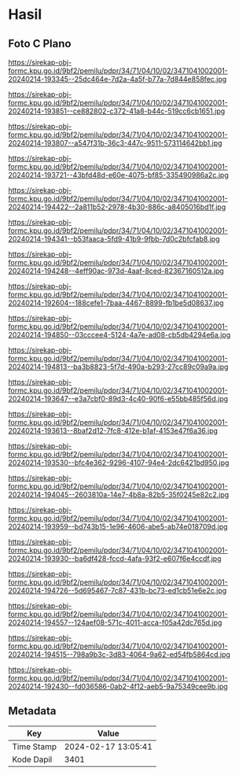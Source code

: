 # Hasil

## Foto C Plano

https://sirekap-obj-formc.kpu.go.id/9bf2/pemilu/pdpr/34/71/04/10/02/3471041002001-20240214-193345--25dc464e-7d2a-4a5f-b77a-7d844e858fec.jpg

https://sirekap-obj-formc.kpu.go.id/9bf2/pemilu/pdpr/34/71/04/10/02/3471041002001-20240214-193851--ce882802-c372-41a8-b44c-519cc6cb1651.jpg

https://sirekap-obj-formc.kpu.go.id/9bf2/pemilu/pdpr/34/71/04/10/02/3471041002001-20240214-193807--a547f31b-36c3-447c-9511-573114642bb1.jpg

https://sirekap-obj-formc.kpu.go.id/9bf2/pemilu/pdpr/34/71/04/10/02/3471041002001-20240214-193721--43bfd48d-e60e-4075-bf85-335490986a2c.jpg

https://sirekap-obj-formc.kpu.go.id/9bf2/pemilu/pdpr/34/71/04/10/02/3471041002001-20240214-194422--2a811b52-2978-4b30-886c-a8405016bd1f.jpg

https://sirekap-obj-formc.kpu.go.id/9bf2/pemilu/pdpr/34/71/04/10/02/3471041002001-20240214-194341--b53faaca-5fd9-41b9-9fbb-7d0c2bfcfab8.jpg

https://sirekap-obj-formc.kpu.go.id/9bf2/pemilu/pdpr/34/71/04/10/02/3471041002001-20240214-194248--4eff90ac-973d-4aaf-8ced-82367160512a.jpg

https://sirekap-obj-formc.kpu.go.id/9bf2/pemilu/pdpr/34/71/04/10/02/3471041002001-20240214-192604--188cefe1-7baa-4467-8899-fb1be5d08637.jpg

https://sirekap-obj-formc.kpu.go.id/9bf2/pemilu/pdpr/34/71/04/10/02/3471041002001-20240214-194850--03cccee4-5124-4a7e-ad08-cb5db4294e6a.jpg

https://sirekap-obj-formc.kpu.go.id/9bf2/pemilu/pdpr/34/71/04/10/02/3471041002001-20240214-194813--ba3b8823-5f7d-490a-b293-27cc89c09a9a.jpg

https://sirekap-obj-formc.kpu.go.id/9bf2/pemilu/pdpr/34/71/04/10/02/3471041002001-20240214-193647--e3a7cbf0-89d3-4c40-90f6-e55bb485f56d.jpg

https://sirekap-obj-formc.kpu.go.id/9bf2/pemilu/pdpr/34/71/04/10/02/3471041002001-20240214-193613--8baf2d12-7fc8-412e-b1af-4153e47f6a36.jpg

https://sirekap-obj-formc.kpu.go.id/9bf2/pemilu/pdpr/34/71/04/10/02/3471041002001-20240214-193530--bfc4e362-9296-4107-94e4-2dc6421bd950.jpg

https://sirekap-obj-formc.kpu.go.id/9bf2/pemilu/pdpr/34/71/04/10/02/3471041002001-20240214-194045--2603810a-14e7-4b8a-82b5-35f0245e82c2.jpg

https://sirekap-obj-formc.kpu.go.id/9bf2/pemilu/pdpr/34/71/04/10/02/3471041002001-20240214-193959--bd743b15-1e96-4606-abe5-ab74e018709d.jpg

https://sirekap-obj-formc.kpu.go.id/9bf2/pemilu/pdpr/34/71/04/10/02/3471041002001-20240214-193930--ba6df428-fccd-4afa-93f2-e607f6e4ccdf.jpg

https://sirekap-obj-formc.kpu.go.id/9bf2/pemilu/pdpr/34/71/04/10/02/3471041002001-20240214-194726--5d695467-7c87-431b-bc73-ed1cb51e6e2c.jpg

https://sirekap-obj-formc.kpu.go.id/9bf2/pemilu/pdpr/34/71/04/10/02/3471041002001-20240214-194557--124aef08-571c-4011-acca-f05a42dc765d.jpg

https://sirekap-obj-formc.kpu.go.id/9bf2/pemilu/pdpr/34/71/04/10/02/3471041002001-20240214-194515--798a9b3c-3d83-4064-9a62-ed54fb5864cd.jpg

https://sirekap-obj-formc.kpu.go.id/9bf2/pemilu/pdpr/34/71/04/10/02/3471041002001-20240214-192430--fd036586-0ab2-4f12-aeb5-9a75349cee9b.jpg


## Metadata

| Key        | Value               |
| ---------- | ------------------- |
| Time Stamp | 2024-02-17 13:05:41 |
| Kode Dapil | 3401                |



